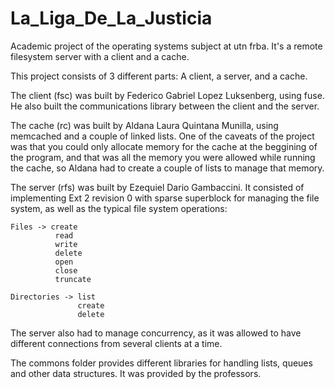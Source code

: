 La_Liga_De_La_Justicia
======================

Academic project of the operating systems subject at utn frba.
It's a remote filesystem server with a client and a cache.

This project consists of 3 different parts: A client, a server, and a cache.

The client (fsc) was built by Federico Gabriel Lopez Luksenberg, using fuse. He also built the communications library
between the client and the server.

The cache (rc) was built by Aldana Laura Quintana Munilla, using memcached and a couple of linked lists. 
One of the caveats of the project was that you could only allocate memory for the cache at the beggining of the program,
and that was all the memory you were allowed while running the cache, so Aldana had to create a couple of lists to manage
that memory.

The server (rfs) was built by Ezequiel Dario Gambaccini. It consisted of implementing Ext 2 revision 0 with sparse superblock 
for managing the file system, as well as the typical file system operations:
```
Files -> create                     
          read                                     
          write                                    
          delete
          open
          close
          truncate 

Directories -> list
			   create
			   delete

```
The server also had to manage concurrency, as it was allowed to have different connections from several clients at a time.

The commons folder provides different libraries for handling lists, queues and other data structures. 
It was provided by the professors.